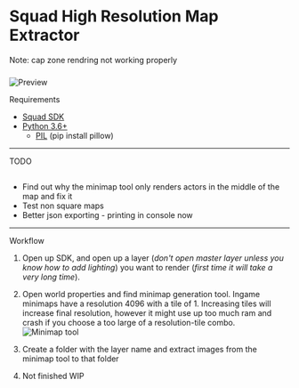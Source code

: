 Squad High Resolution Map Extractor
======
Note: cap zone rendring not working properly
###

![Preview](https://github.com/Lenart12/SquadHighResolutionMapExtractor/blob/master/Sumari_AAS_v1_stitched.jpg)

Requirements
 * [Squad SDK](https://squad.gamepedia.com/Squad_SDK#Downloading_the_Epic_Games_Launcher)
 * [Python 3.6+](https://www.python.org/)
    * [PIL](https://pypi.org/project/Pillow/) (pip install pillow)

---

TODO
##
* Find out why the minimap tool only renders actors in the middle of the map and fix it
* Test non square maps
* Better json exporting - printing in console now

---
Workflow
1. Open up SDK, and open up a layer (_don't open master layer unless you know how to add lighting_) you want to render (_first time it will take a very long time_).

2. Open world properties and find minimap generation tool. Ingame minimaps have a resolution 4096 with a tile of 1. Increasing tiles will increase final resolution, however it might use up too much ram and crash if you choose a too large of a resolution-tile combo.
![Minimap tool](https://i.imgur.com/1BvNDQp.png "Minimap tool")

3. Create a folder with the layer name and extract images from the minimap tool to that folder

4. Not finished WIP

